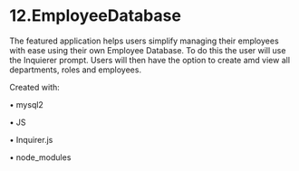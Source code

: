 # 12.EmployeeDatabase
The featured application helps users simplify managing their employees with ease using their own Employee Database. To do this the user will use the Inquierer prompt. Users will then have the option to create amd view all departments, roles and employees. 

Created with:

• mysql2

• JS

• Inquirer.js

• node_modules
